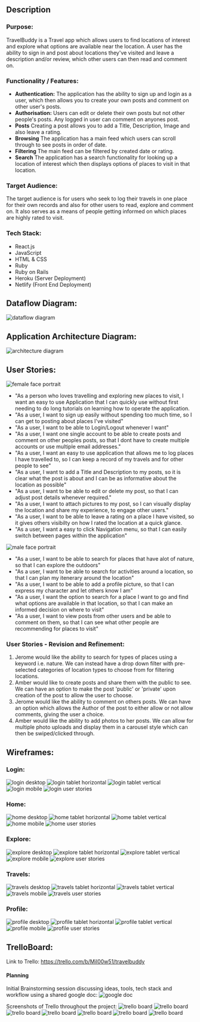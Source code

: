 ## Description

### Purpose:
TravelBuddy is a Travel app which allows users to find locations of interest and explore what options are available near the location.
A user has the ability to sign in and post about locations they've visited and leave a description and/or review, which other users can then read and comment on.



### Functionality / Features:
- **Authentication:**
The application has the ability to sign up and login as a user, which then allows you to create your own posts and comment on other user's posts. 
- **Authorisation:** 
Users can edit or delete their own posts but not other people's posts. Any logged in user can comment on anyones post.
- **Posts**
Creating a post allows you to add a Title, Description, Image and also leave a rating.
- **Browsing**
The application has a main feed which users can scroll through to see posts in order of date.
- **Filtering**
The main feed can be filtered by created date or rating.
- **Search**
The application has a search functionality for looking up a location of interest which then displays options of places to visit in that location.

### Target Audience:
The target audience is for users who seek to log their travels in one place for their own records and also for other users to read, explore and comment on. It also serves as a means of people getting informed on which places are highly rated to visit.

### Tech Stack:
- React.js
- JavaScript
- HTML & CSS
- Ruby
- Ruby on Rails
- Heroku (Server Deployment)
- Netlify (Front End Deployment)

## Dataflow Diagram:
![dataflow diagram](./docs/dataflow%20diagram.png)

## Application Architecture Diagram:
![architecture diagram](./docs/architecture_diagram.png)

## User Stories:
![female face portrait](./docs/persona1.png)

- "As a person who loves travelling and exploring new places to visit, I want an easy to use Application that I can quickly use without first needing to do long tutorials on learning how to operate the application. 
- "As a user, I want to sign up easily without spending too much time, so I can get to posting about places I've visited"
- "As a user, I want to be able to Login/Logout whenever I want"
- "As a user, I want one single account to be able to create posts and comment on other peoples posts, so that I dont have to create multiple accounts or use multiple email addresses."
- "As a user, I want an easy to use application that allows me to log places I have travelled to, so I can keep a record of my travels and for other people to see"
- "As a user, I want to add a Title and Description to my posts, so it is clear what the post is about and I can be as informative about the location as possible"
- "As a user, I want to be able to edit or delete my post, so that I can adjust post details whenever required."
- "As a user, I want to attach pictures to my post, so I can visually display the location and share my experience, to engage other users."
- "As a user, I want to be able to leave a rating on a place I have visited, so it gives others visibilty on how I rated the location at a quick glance. 
- "As a user, I want a easy to click Navigation menu, so that I can easily switch between pages within the application"

![male face portrait](./docs/persona2.png)

- "As a user, I want to be able to search for places that have alot of nature, so that I can explore the outdoors"
- "As a user, I want to be able to search for activities around a location, so that I can plan my itenerary around the location"
- "As a user, I want to be able to add a profile picture, so that I can express my character and let others know I am"
- "As a user, I want the option to search for a place I want to go and find what options are available in that location, so that I can make an informed decision on where to visit"
- "As a user, I want to view posts from other users and be able to comment on them, so that I can see what other people are recommending for places to visit"

### User Stories - Revision and Refinement:
1. Jerome would like the ability to search for types of places using a keyword i.e. nature. We can instead have a drop down filter with pre-selected categories of location types to choose from for filtering locations.
2. Amber would like to create posts and share them with the public to see. We can have an option to make the post 'public' or 'private' upon creation of the post to allow the user to choose.
3. Jerome would like the ability to comment on others posts. We can have an option which allows the Author of the post to either allow or not allow comments, giving the user a choice.
4. Amber would like the ability to add photos to her posts. We can allow for multiple photo uploads and display them in a carousel style which can then be swiped/clicked through.

## Wireframes:
### Login:
![login desktop](./docs/wireframes/login_desktop.png)
![login tablet horizontal](./docs/wireframes/login_tablet_hor.png)
![login tablet vertical](./docs/wireframes/login_tablet_vert.png)
![login mobile](./docs/wireframes/login_mobile.png)
![login user stories](./docs/wireframes/login_user_stories.png)

### Home:
![home desktop](./docs/wireframes/home_desktop.png)
![home tablet horizontal](./docs/wireframes/home_tablet_hor.png)
![home tablet vertical](./docs/wireframes/home_tablet_vert.png)
![home mobile](./docs/wireframes/home_mobile.png)
![home user stories](./docs/wireframes/home_user_stories.png)

### Explore:
![explore desktop](./docs/wireframes/explore_desktop.png)
![explore tablet horizontal](./docs/wireframes/explore_tablet_hor.png)
![explore tablet vertical](./docs/wireframes/explore_tablet_vert.png)
![explore mobile](./docs/wireframes/explore_mobile.png)
![explore user stories](./docs/wireframes/explore_user_stories.png)

### Travels:
![travels desktop](./docs/wireframes/travels_desktop.png)
![travels tablet horizontal](./docs/wireframes/travels_tablet_hor.png)
![travels tablet vertical](./docs/wireframes/travels_tablet_vert.png)
![travels mobile](./docs/wireframes/travels_mobile.png)
![travels user stories](./docs/wireframes/travels_user_stories.png)

### Profile:
![profile desktop](./docs/wireframes/profile_desktop.png)
![profile tablet horizontal](./docs/wireframes/profile_tablet_hor.png)
![profile tablet vertical](./docs/wireframes/profile_tablet_vert.png)
![profile mobile](./docs/wireframes/profile_mobile.png)
![profile user stories](./docs/wireframes/profile_user_stories.png)

## TrelloBoard:
Link to Trello:
https://trello.com/b/MiI00w51/travelbuddy


#### Planning
Initial Brainstorming session discussing ideas, tools, tech stack and workflow using a shared google doc:
![google doc](./docs/brainstorm.png)

Screenshots of Trello throughout the project:
![trello board](./docs/trello1.png)
![trello board](./docs/trello2.png)
![trello board](./docs/trello3.png)
![trello board](./docs/trello4.png)
![trello board](./docs/trello5.png)
![trello board](./docs/trello6.png)
![trello board](./docs/trello7.png)